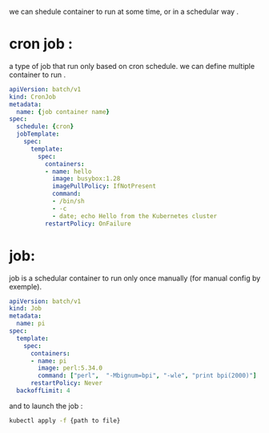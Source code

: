 we can shedule container to run at some time, or in a schedular way . 

# cron job : 

a type of job that run only based on cron schedule. we can define multiple container to run . 


```yaml
apiVersion: batch/v1
kind: CronJob
metadata:
  name: {job container name}
spec:
  schedule: {cron}
  jobTemplate:
    spec:
      template:
        spec:
          containers:
          - name: hello
            image: busybox:1.28
            imagePullPolicy: IfNotPresent
            command:
            - /bin/sh
            - -c
            - date; echo Hello from the Kubernetes cluster
          restartPolicy: OnFailure

```

# job: 

job is a schedular container to run only once manually (for manual config by exemple). 

```yaml
apiVersion: batch/v1
kind: Job
metadata:
  name: pi
spec:
  template:
    spec:
      containers:
      - name: pi
        image: perl:5.34.0
        command: ["perl",  "-Mbignum=bpi", "-wle", "print bpi(2000)"]
      restartPolicy: Never
  backoffLimit: 4
```
and to launch the job : 

```bash
kubectl apply -f {path to file}  
```